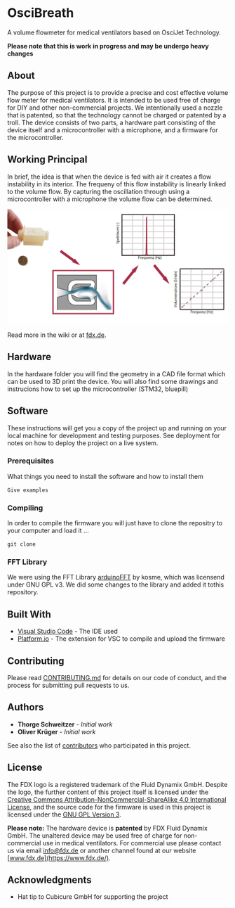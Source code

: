 # OsciBreath

A volume flowmeter for medical ventilators based on OsciJet Technology.

**Please note that this is work in progress and may be undergo heavy changes**

## About ##

The purpose of this project is to provide a precise and cost effective volume flow meter for medical ventilators. It is intended to be used free of charge for DIY and other non-commercial projects. We intentionally used a nozzle that is patented, so that the technology cannot be charged or patented by a troll. The device consists of two parts, a hardware part consisting of the device itself and a microcontroller with a microphone, and a firmware for the microcontroller. 

## Working Principal

In brief, the idea is that when the device is fed with air it creates a flow instability in its interior. The frequeny of this flow instability is linearly linked to the volume flow. By capturing the oscillation through using a microcontroller with a microphone the volume flow can be determined.

![Working Principal](./docs/images/working_principle.jpg)

Read more in the wiki or at [fdx.de](https://fdx.de/blog/oscibreath).

## Hardware  ##

In the hardware folder you will find the geometry in a CAD file format which can be used to 3D print the device. You will also find some drawings and instrucions how to set up the microcontroller (STM32, bluepill)

## Software

These instructions will get you a copy of the project up and running on your local machine for development and testing purposes. See deployment for notes on how to deploy the project on a live system.

### Prerequisites

What things you need to install the software and how to install them

```
Give examples
```

### Compiling

In order to compile the firmware you will just have to clone the repositry to your computer and load it ...

```
git clone
```

### FFT Library

We were using the FFT Library [arduinoFFT](https://github.com/kosme/arduinoFFT) by kosme, which was licensend under GNU GPL v3. We did some changes to the library and added it tothis repository. 

## Built With

* [Visual Studio Code](https://code.visualstudio.com/) - The IDE used
* [Platform.io](https://platform.io/) - The extension for VSC to compile and upload the firmware

## Contributing

Please read [CONTRIBUTING.md](https://gist.github.com/PurpleBooth/b24679402957c63ec426) for details on our code of conduct, and the process for submitting pull requests to us.

## Authors

* **Thorge Schweitzer** - *Initial work* 
* **Oliver Krüger** - *Initial work* 

See also the list of [contributors](https://github.com/your/project/contributors) who participated in this project.

## License

The FDX logo is a registered trademark of the Fluid Dynamix GmbH. Despite the logo, the further content of this project itself is licensed under the [Creative Commons Attribution-NonCommercial-ShareAlike 4.0 International License](http://creativecommons.org/licenses/by-nc-sa/4.0/), and the source code for the firmware is used in this project is licensed under the [GNU GPL Version 3](http://www.gnu.org/licenses/gpl-3.0.html).

**Please note:** The hardware device is **patented** by FDX Fluid Dynamix GmbH. The unaltered device may be used free of charge for non-commercial use in medical ventilators. For commercial use please contact us via email [info@fdx.de](mailto:info@fdx.de) or another channel found at our website [www.fdx.de](https://www.fdx.de/). 

## Acknowledgments

* Hat tip to Cubicure GmbH for supporting the project